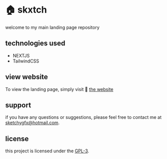 # 🏠 skxtch

 welcome to my main landing page repository

## technologies used

- NEXTJS
- TailwindCSS

## view website

To view the landing page, simply visit 🔗 [the website](https://skxtch.com)

## support

if you have any questions or suggestions, please feel free to contact me at [sketchygfx@hotmail.com](mailto:contact@skxtch.com).

## license

this project is licensed under the [GPL-3](LICENSE).

